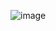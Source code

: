 ![image](https://user-images.githubusercontent.com/90478242/169992756-0a51b768-16a1-4bc2-b17b-ffd32a3c9df0.png)
